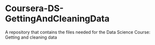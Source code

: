 # Coursera-DS-GettingAndCleaningData
A repository that contains the files needed for the Data Science Course: Getting and cleaning data
